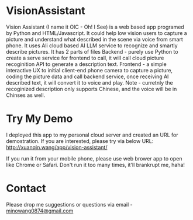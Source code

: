 # VisionAssistant
Vision Assistant (I name it OIC - Oh! I See) is a web based app programed by Python and HTML/Javascript. It could help low vision users to capture a picture and understand what described in the scene via voice from smart phone. It uses Ali cloud based AI LLM service to recognize and smartly describe pictures. 
It has 2 parts of files
Backend - purely use Python to create a serve service for frontend to call, it will call cloud picture recoginition API to generate a description text. 
Frontend - a simple interactive UX to initial client-end phone camera to capture a picture, coding the picture data and call backend service, once receiving AI described text, it will convert it to voice and play. 
Note - curretnly the recoginized description only supports Chinese, and the voice will be in Chinses as well. 

# Try My Demo
I deployed this app to my personal cloud server and created an URL for demostration. If you are interested, please try via below URL:
http://xuanqin.wang/app/vision-assistant/

If you run it from your mobile phone, please use web brower app to open like Chrome or Safari. 
Don't run it too many times, it'll brankrupt me, haha!

# Contact
Please drop me suggestions or questions via email - minowang0874@gmail.com
